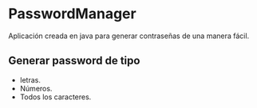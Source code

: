 # PasswordManager

Aplicación creada en java para generar contraseñas de una manera fácil.

## Generar password de tipo

- letras.
- Números.
- Todos los caracteres.
